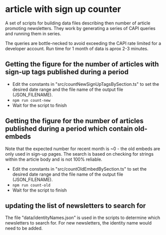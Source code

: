 # article with sign up counter

A set of scripts for building data files describing then number of article promoting newsletters. They work by generating a series of CAPI queries and running them in series. 

The queries are bottle-necked to avoid exceeding the CAPI rate limited for a developer account. Run time for 1 month of data is aprox 2-3 minutes.


## Getting the figure for the number of articles with sign-up tags published during a period
 - Edit the constants in "src/countNewSignUpTagsBySection.ts" to set the desired date range and the file name of the output file (JSON_FILENAME).
 - `npm run count-new`
 - Wait for the script to finish

## Getting the figure for the number of articles published during a period which contain old-embeds

Note that the expected number for recent month is ~0 - the old embeds are only used in sign-up pages. The search is based on checking for strings within the article body and is not 100% reliable.

 - Edit the constants in "src/countOldEmbedBySection.ts" to set the desired date range and the file name of the output file (JSON_FILENAME).
 - `npm run count-old`
 - Wait for the script to finish

## updating the list of newsletters to search for
The file "data/identityNames.json" is used in the scripts to determine which newsletters to search for. For new newsletters, the identity name would need to be added.